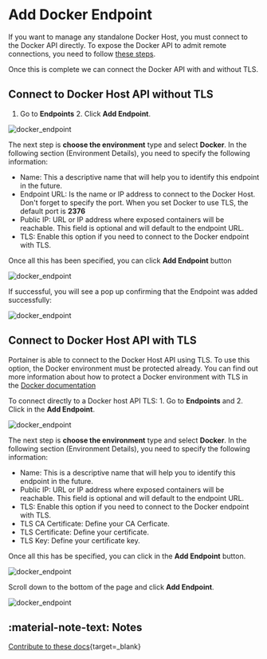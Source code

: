 # Add Docker Endpoint

 If you want to manage any standalone Docker Host, you must connect to the Docker API directly. To expose the Docker API to admit remote connections, you need to follow [these steps](https://docs.docker.com/engine/install/linux-postinstall/#configuring-remote-access-with-systemd-unit-file).

Once this is complete we can connect the Docker API with and without TLS.

## Connect to Docker Host API without TLS

1. Go to <b>Endpoints</b> 2. Click <b>Add Endpoint</b>.

![docker_endpoint](assets/docker_1.png)

The next step is <b>choose the environment</b> type and select <b>Docker</b>. In the following section (Environment Details), you need to specify the following information:

* Name: This a descriptive name that will help you to identify this endpoint in the future.
* Endpoint URL: Is the name or IP address to connect to the Docker Host. Don't forget to specify the port. When you set Docker to use TLS, the default port is <b>2376</b>
* Public IP: URL or IP address where exposed containers will be reachable. This field is optional and will default to the endpoint URL.
* TLS: Enable this option if you need to connect to the Docker endpoint with TLS.

Once all this has been specified, you can click <b>Add Endpoint</b> button

![docker_endpoint](assets/docker_2.png)

If successful, you will see a pop up confirming that the Endpoint was added successfully:

![docker_endpoint](assets/docker_3.png)

## Connect to Docker Host API with TLS

Portainer is able to connect to the Docker Host API using TLS. To use this option, the Docker environment must be protected already. You can find out more information about how to protect a Docker environment with TLS in the [Docker documentation](https://docs.docker.com/engine/security/https/)

To connect directly to a Docker host API TLS: 1. Go to <b>Endpoints</b> and 2. Click in the <b>Add Endpoint</b>.

![docker_endpoint](assets/docker_1.png)

The next step is <b>choose the environment</b> type and select <b>Docker</b>. In the following section (Environment Details), you need to specify the following information:

* Name: This is a descriptive name that will help you to identify this endpoint in the future.
* Public IP: URL or IP address where exposed containers will be reachable. This field is optional and will default to the endpoint URL.
* TLS: Enable this option if you need to connect to the Docker endpoint with TLS.
* TLS CA Certificate: Define your CA Cerficate.
* TLS Certificate: Define your certificate.
* TLS Key: Define your certificate key.

Once all this has be specified, you can click in the <b>Add Endpoint</b> button. 

![docker_endpoint](assets/docker_5.png)

Scroll down to the bottom of the page and click <b>Add Endpoint</b>.

![docker_endpoint](assets/docker_6.png)

## :material-note-text: Notes

[Contribute to these docs](https://github.com/portainer/portainer-docs/blob/master/contributing.md){target=_blank}